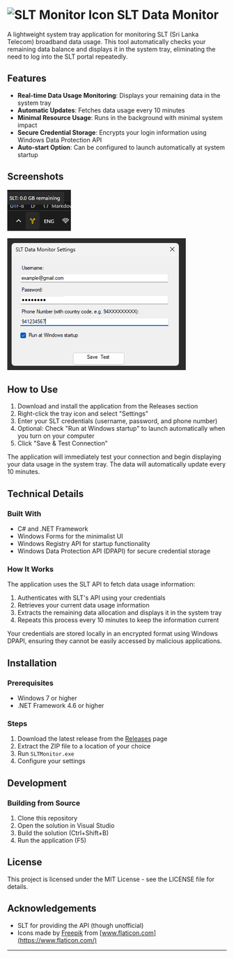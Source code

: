 # ![SLT Monitor Icon](images/app.ico) SLT Data Monitor



A lightweight system tray application for monitoring SLT (Sri Lanka Telecom) broadband data usage. This tool automatically checks your remaining data balance and displays it in the system tray, eliminating the need to log into the SLT portal repeatedly.

## Features

- **Real-time Data Usage Monitoring**: Displays your remaining data in the system tray
- **Automatic Updates**: Fetches data usage every 10 minutes
- **Minimal Resource Usage**: Runs in the background with minimal system impact
- **Secure Credential Storage**: Encrypts your login information using Windows Data Protection API
- **Auto-start Option**: Can be configured to launch automatically at system startup

## Screenshots

![System Tray Display](images/tray-screenshot.png)

![Settings Form](images/settings-screenshot.png)

## How to Use

1. Download and install the application from the Releases section
2. Right-click the tray icon and select "Settings"
3. Enter your SLT credentials (username, password, and phone number)
4. Optional: Check "Run at Windows startup" to launch automatically when you turn on your computer
5. Click "Save & Test Connection"

The application will immediately test your connection and begin displaying your data usage in the system tray. The data will automatically update every 10 minutes.

## Technical Details

### Built With
- C# and .NET Framework
- Windows Forms for the minimalist UI
- Windows Registry API for startup functionality
- Windows Data Protection API (DPAPI) for secure credential storage

### How It Works

The application uses the SLT API to fetch data usage information:

1. Authenticates with SLT's API using your credentials
2. Retrieves your current data usage information
3. Extracts the remaining data allocation and displays it in the system tray
4. Repeats this process every 10 minutes to keep the information current

Your credentials are stored locally in an encrypted format using Windows DPAPI, ensuring they cannot be easily accessed by malicious applications.

## Installation

### Prerequisites
- Windows 7 or higher
- .NET Framework 4.6 or higher

### Steps
1. Download the latest release from the [Releases](https://github.com/yourusername/slt-monitor/releases) page
2. Extract the ZIP file to a location of your choice
3. Run `SLTMonitor.exe`
4. Configure your settings

## Development

### Building from Source
1. Clone this repository
2. Open the solution in Visual Studio
3. Build the solution (Ctrl+Shift+B)
4. Run the application (F5)

## License

This project is licensed under the MIT License - see the LICENSE file for details.

## Acknowledgements

- SLT for providing the API (though unofficial)
- Icons made by [Freepik](https://www.freepik.com) from [www.flaticon.com](https://www.flaticon.com/)

---
